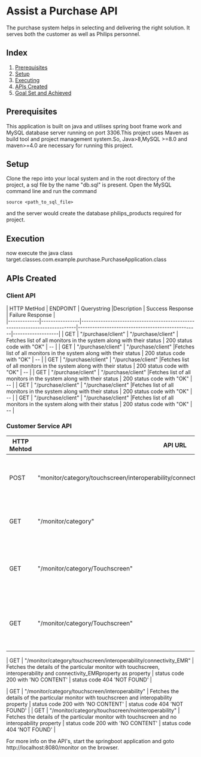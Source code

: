 # Assist a Purchase API


The purchase system helps in selecting and delivering the right solution.
It serves both the customer as well as Philips personnel.

## Index
1. [Prerequisites](#Prerequisites)
2. [Setup](#Setup)
3. [Executing](#Executing)
4. [APIs Created](#ApiCreated)
5. [Goal Set and Achieved](#Goalset)

## Prerequisites
This application is built on java and utilises spring boot frame work and MySQL database server running on port 3306.This project uses Maven as build tool and project management system.So, Java>8,MySQL >=8.0 and maven>=4.0 are necessary for running this project.

## Setup
Clone the repo into your local system and in the root directory of the project, a sql file by the name "db.sql" is present. 
Open the MySQL command line and run the command  

```   
source <path_to_sql_file>
```  
  and the server would create the database philips_products required for project.


## Execution
now execute the java class target.classes.com.example.purchase.PurchaseApplication.class 

## APIs Created



### Client API
| HTTP MetHod | ENDPOINT       | Querystring       |Description                                                                | Success Response | Failure Response  |                                
|-------------|----------------|----------------------------------------------------------------------------|--------------------------------------------------|-------------------|
| GET        | "/purchase/client"      | "/purchase/client"        |  Fetches list of all monitors in the system along with their status | 200 status code with "OK"    | -- |
| GET        | "/purchase/client"      |   "/purchase/client"      |Fetches list of all monitors in the system along with their status | 200 status code with "OK"    | -- |
| GET        | "/purchase/client"      |   "/purchase/client"      |Fetches list of all monitors in the system along with their status | 200 status code with "OK"    | -- |
| GET        | "/purchase/client"      |   "/purchase/client"      |Fetches list of all monitors in the system along with their status | 200 status code with "OK"    | -- |
| GET        | "/purchase/client"      |   "/purchase/client"      |Fetches list of all monitors in the system along with their status | 200 status code with "OK"    | -- |
| GET        | "/purchase/client"      |   "/purchase/client"      |Fetches list of all monitors in the system along with their status | 200 status code with "OK"    | -- |




### Customer Service API

| HTTP Mehtod | API URL        | Description                                                                | Success Response                                 | Failure Response  |
|-------------|----------------|----------------------------------------------------------------------------|--------------------------------------------------|-------------------|
| POST        | "monitor/category/touchscreen/interoperability/connectivity_EMR/selectFinalProduct{monitorID}"      | This adds a new request for the selected product to the system | 201 status code 'CREATED'  | 400 status code 'BAD REQUEST' |
| GET         | "/monitor/category"      |Display list of category of monitors in the system              | 200 status code 'OK'                   | --                |
| GET         | "/monitor/category/Touchscreen" | Fetches the details of the particular monitor with touchscreen property                                   | status code 200 with 'NO CONTENT'  | status code 404 'NOT FOUND'    |
| GET         | "/monitor/category/Touchscreen" | Fetches the details of the particular monitor with touchscreen property                                   | status code 200 with 'NO CONTENT'  | status code 404 'NOT FOUND'    |

| GET         | "/monitor/category/touchscreen/interoperability/connectivity_EMR" | Fetches the details of the particular monitor with touchscreen, interoperability and connectivity_EMRproperty  as property                                 | status code 200 with 'NO CONTENT'  | status code 404 'NOT FOUND'    |

| GET         | "/monitor/category/touchscreen/interoperability" | Fetches the details of the particular monitor with touchscreen and interopability property                                   | status code 200 with 'NO CONTENT'  | status code 404 'NOT FOUND'    |
| GET         | "/monitor/category/touchscreen/nointeroperability" | Fetches the details of the particular monitor with touchscreen and  no interopability property                                   | status code 200 with 'NO CONTENT'  | status code 404 'NOT FOUND'    |


For more info on the API's, start the springboot application and goto 
http://localhost:8080/monitor on the browser.
